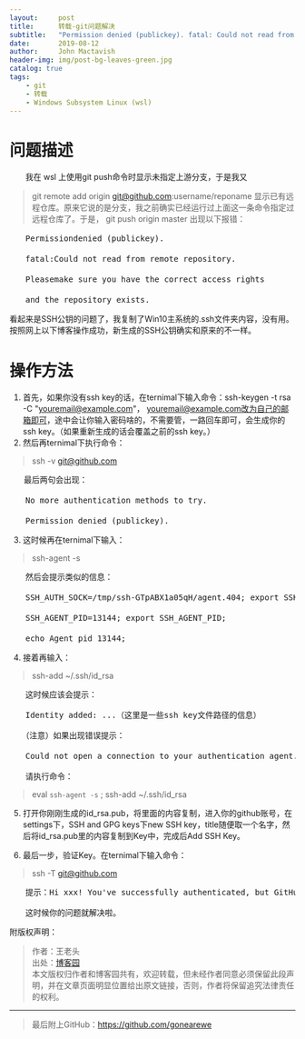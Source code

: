 ```yaml
---
layout:     post
title:      转载-git问题解决
subtitle:   "Permission denied (publickey). fatal: Could not read from remote repository."
date:       2019-08-12
author:     John Mactavish
header-img: img/post-bg-leaves-green.jpg
catalog: true
tags:
    - git
    - 转载
    - Windows Subsystem Linux (wsl)
---
```

# 问题描述
&emsp;&emsp;我在 wsl 上使用git push命令时显示未指定上游分支，于是我又 
>git remote add origin git@github.com:username/reponame
显示已有远程仓库。原来它说的是分支，我之前确实已经运行过上面这一条命令指定过远程仓库了。于是，
>git push origin master
出现以下报错：
<pre>
　　Permissiondenied (publickey).

　　fatal:Could not read from remote repository.

　　Pleasemake sure you have the correct access rights

　　and the repository exists.
</pre>
看起来是SSH公钥的问题了，我复制了Win10主系统的.ssh文件夹内容，没有用。按照网上以下博客操作成功，新生成的SSH公钥确实和原来的不一样。

# 操作方法

1. 首先，如果你没有ssh key的话，在ternimal下输入命令：ssh-keygen -t rsa -C "youremail@example.com"， youremail@example.com改为自己的邮箱即可，途中会让你输入密码啥的，不需要管，一路回车即可，会生成你的ssh key。（如果重新生成的话会覆盖之前的ssh key。）
2. 然后再ternimal下执行命令：

>ssh -v git@github.com 

<pre>
   最后两句会出现：

　　No more authentication methods to try.  

　　Permission denied (publickey).
</pre>

3. 这时候再在ternimal下输入：

>ssh-agent -s
<pre>
　　然后会提示类似的信息：

　　SSH_AUTH_SOCK=/tmp/ssh-GTpABX1a05qH/agent.404; export SSH_AUTH_SOCK;  

　　SSH_AGENT_PID=13144; export SSH_AGENT_PID;  

　　echo Agent pid 13144;
</pre>

4. 接着再输入：

>ssh-add ~/.ssh/id_rsa

<pre>
　　这时候应该会提示：

　　Identity added: ...（这里是一些ssh key文件路径的信息）

　　（注意）如果出现错误提示：

　　Could not open a connection to your authentication agent.

　　请执行命令：
</pre>
>eval `ssh-agent -s` ; ssh-add ~/.ssh/id_rsa

5. 打开你刚刚生成的id_rsa.pub，将里面的内容复制，进入你的github账号，在settings下，SSH and GPG keys下new SSH key，title随便取一个名字，然后将id_rsa.pub里的内容复制到Key中，完成后Add SSH Key。

6. 最后一步，验证Key。在ternimal下输入命令：

>ssh -T git@github.com
<pre>
　　提示：Hi xxx! You've successfully authenticated, but GitHub does not provide shell  access.

　　这时候你的问题就解决啦。
</pre>

附版权声明：

>作者：王老头   
出处：[博客园](http://www.cnblogs.com/wmr95/p/7852832.html)   
本文版权归作者和博客园共有，欢迎转载，但未经作者同意必须保留此段声明，并在文章页面明显位置给出原文链接，否则，作者将保留追究法律责任的权利。 

***  
>最后附上GitHub：<https://github.com/gonearewe>
